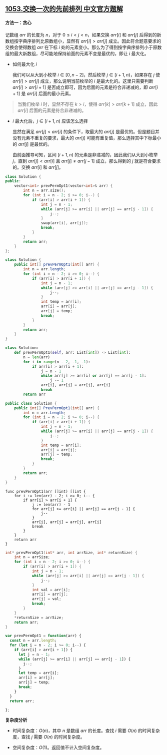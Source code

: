 ## [1053.交换一次的先前排列 中文官方题解](https://leetcode.cn/problems/previous-permutation-with-one-swap/solutions/100000/jiao-huan-yi-ci-de-xian-qian-pai-lie-by-evkqi)
#### 方法一：贪心

记数组 $\textit{arr}$ 的长度为 $n$，对于 $0 \le i \lt j \lt n$，如果交换 $\textit{arr}[i]$ 和 $\textit{arr}[j]$ 后得到的新数组按字典序排列比原数组小，显然有 $\textit{arr}[i] \gt \textit{arr}[j]$ 成立。因此符合题意要求的交换会使得数组 $\textit{arr}$ 在下标 $i$ 处的元素变小。那么为了得到按字典序排列小于原数组的最大新数组，尽可能地保持前面的元素不变是最优的，即让 $i$ 最大化。

+ 如何最大化 $i$

    我们可以从大到小枚举 $i \in [0, n - 2]$，然后枚举 $j \in [i + 1, n)$，如果存在 $j$ 使 $\textit{arr}[i] \gt \textit{arr}[j]$ 成立，那么说明当前枚举的 $i$ 是最大化的。这里只需要判断 $\textit{arr}[i] \gt \textit{arr}[i + 1]$ 是否成立即可，因为后面的元素是符合非递减的，即 $\textit{arr}[i + 1]$ 是 $\textit{arr}[i]$ 后面的最小元素。

> 当我们枚举 $i$ 时，显然不存在 $k \gt i$，使得 $\textit{arr}[k] \gt \textit{arr}[k + 1]$ 成立，因此 $\textit{arr}[i]$ 后面的元素是符合非递减的。

+ $i$ 最大化后，$j \in [i + 1, n)$ 应该怎么选择

    显然在满足 $\textit{arr}[j] \lt \textit{arr}[i]$ 的条件下，取最大的 $\textit{arr}[j]$ 是最优的。但是题目并没有元素不重复的要求，最大的 $\textit{arr}[j]$ 可能有重复值，那么选择其中下标最小的 $\textit{arr}[j]$ 是最优的。

    由前面推导可知，区间 $[i + 1, n)$ 的元素是非递减的，因此我们从大到小枚举 $j$，直到 $\textit{arr}[j] \lt \textit{arr}[i]$ 且 $\textit{arr}[j] \ne \textit{arr}[j - 1]$ 成立，那么得到的 $j$ 就是符合要求的。交换 $\textit{arr}[i]$ 和 $\textit{arr}[j]$。

```C++ [sol1-C++]
class Solution {
public:
    vector<int> prevPermOpt1(vector<int>& arr) {
        int n = arr.size();
        for (int i = n - 2; i >= 0; i--) {
            if (arr[i] > arr[i + 1]) {
                int j = n - 1;
                while (arr[j] >= arr[i] || arr[j] == arr[j - 1]) {
                    j--;
                }
                swap(arr[i], arr[j]);
                break;
            }
        }
        return arr;
    }
};
```

```Java [sol1-Java]
class Solution {
    public int[] prevPermOpt1(int[] arr) {
        int n = arr.length;
        for (int i = n - 2; i >= 0; i--) {
            if (arr[i] > arr[i + 1]) {
                int j = n - 1;
                while (arr[j] >= arr[i] || arr[j] == arr[j - 1]) {
                    j--;
                }
                int temp = arr[i];
                arr[i] = arr[j];
                arr[j] = temp;
                break;
            }
        }
        return arr;
    }
}
```

```Python [sol1-Python3]
class Solution:
    def prevPermOpt1(self, arr: List[int]) -> List[int]:
        n = len(arr)
        for i in range(n - 2, -1, -1):
            if arr[i] > arr[i + 1]:
                j = n - 1
                while arr[j] >= arr[i] or arr[j] == arr[j - 1]:
                    j -= 1
                arr[i], arr[j] = arr[j], arr[i]
                break
        return arr
```

```C# [sol1-C#]
public class Solution {
    public int[] PrevPermOpt1(int[] arr) {
        int n = arr.Length;
        for (int i = n - 2; i >= 0; i--) {
            if (arr[i] > arr[i + 1]) {
                int j = n - 1;
                while (arr[j] >= arr[i] || arr[j] == arr[j - 1]) {
                    j--;
                }
                int temp = arr[i];
                arr[i] = arr[j];
                arr[j] = temp;
                break;
            }
        }
        return arr;
    }
}
```

```Golang [sol1-Golang]
func prevPermOpt1(arr []int) []int {
    for i := len(arr) - 2; i >= 0; i-- {
        if arr[i] > arr[i + 1] {
            j := len(arr) - 1
            for arr[j] >= arr[i] || arr[j] == arr[j - 1] {
                j--
            }
            arr[i], arr[j] = arr[j], arr[i]
            break
        }
    }
    return arr
}
```

```C [sol1-C]
int* prevPermOpt1(int* arr, int arrSize, int* returnSize) {
    int n = arrSize;
    for (int i = n - 2; i >= 0; i--) {
        if (arr[i] > arr[i + 1]) {
            int j = n - 1;
            while (arr[j] >= arr[i] || arr[j] == arr[j - 1]) {
                j--;
            }
            int val = arr[i];
            arr[i] = arr[j];
            arr[j] = val;
            break;
        }
    }
    *returnSize = arrSize;
    return arr;
}
```

```JavaScript [sol1-JavaScript]
var prevPermOpt1 = function(arr) {
  const n = arr.length;
  for (let i = n - 2; i >= 0; i--) {
    if (arr[i] > arr[i + 1]) {
      let j = n - 1;
      while (arr[j] >= arr[i] || arr[j] == arr[j - 1]) {
        j--;
      }
      let temp = arr[i];
      arr[i] = arr[j];
      arr[j] = temp;
      break;
    }
  }
  return arr;

};
```

**复杂度分析**

+ 时间复杂度：$O(n)$，其中 $n$ 是数组 $\textit{arr}$ 的长度。查找 $i$ 需要 $O(n)$ 的时间复杂度，查找 $j$ 需要 $O(n)$ 的时间复杂度。

+ 空间复杂度：$O(1)$。返回值不计入空间复杂度。